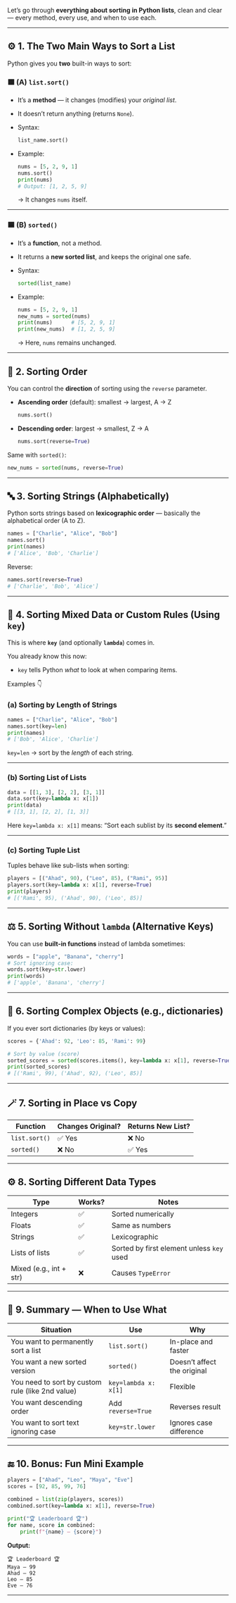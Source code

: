 Let’s go through **everything about sorting in Python lists**, clean and clear — every method, every use, and when to use each.

---

## ⚙️ 1. The Two Main Ways to Sort a List

Python gives you **two** built-in ways to sort:

### 🟩 (A) `list.sort()`

* It’s a **method** — it changes (modifies) your *original list*.
* It doesn’t return anything (returns `None`).
* Syntax:

  ```python
  list_name.sort()
  ```
* Example:

  ```python
  nums = [5, 2, 9, 1]
  nums.sort()
  print(nums)
  # Output: [1, 2, 5, 9]
  ```

  → It changes `nums` itself.

---

### 🟦 (B) `sorted()`

* It’s a **function**, not a method.
* It returns a **new sorted list**, and keeps the original one safe.
* Syntax:

  ```python
  sorted(list_name)
  ```
* Example:

  ```python
  nums = [5, 2, 9, 1]
  new_nums = sorted(nums)
  print(nums)      # [5, 2, 9, 1]
  print(new_nums)  # [1, 2, 5, 9]
  ```

  → Here, `nums` remains unchanged.

---

## 🔁 2. Sorting Order

You can control the **direction** of sorting using the `reverse` parameter.

* **Ascending order** (default): smallest → largest, A → Z

  ```python
  nums.sort()
  ```

* **Descending order**: largest → smallest, Z → A

  ```python
  nums.sort(reverse=True)
  ```

Same with `sorted()`:

```python
new_nums = sorted(nums, reverse=True)
```

---

## 🔤 3. Sorting Strings (Alphabetically)

Python sorts strings based on **lexicographic order** — basically the alphabetical order (A to Z).

```python
names = ["Charlie", "Alice", "Bob"]
names.sort()
print(names)
# ['Alice', 'Bob', 'Charlie']
```

Reverse:

```python
names.sort(reverse=True)
# ['Charlie', 'Bob', 'Alice']
```

---

## 🔢 4. Sorting Mixed Data or Custom Rules (Using `key`)

This is where **`key`** (and optionally **`lambda`**) comes in.

You already know this now:

* `key` tells Python *what* to look at when comparing items.

Examples 👇

### (a) Sorting by Length of Strings

```python
names = ["Charlie", "Alice", "Bob"]
names.sort(key=len)
print(names)
# ['Bob', 'Alice', 'Charlie']
```

`key=len` → sort by the *length* of each string.

---

### (b) Sorting List of Lists

```python
data = [[1, 3], [2, 2], [3, 1]]
data.sort(key=lambda x: x[1])
print(data)
# [[3, 1], [2, 2], [1, 3]]
```

Here `key=lambda x: x[1]` means:
“Sort each sublist by its **second element**.”

---

### (c) Sorting Tuple List

Tuples behave like sub-lists when sorting:

```python
players = [("Ahad", 90), ("Leo", 85), ("Rami", 95)]
players.sort(key=lambda x: x[1], reverse=True)
print(players)
# [('Rami', 95), ('Ahad', 90), ('Leo', 85)]
```

---

## ⚖️ 5. Sorting Without `lambda` (Alternative Keys)

You can use **built-in functions** instead of lambda sometimes:

```python
words = ["apple", "Banana", "cherry"]
# Sort ignoring case:
words.sort(key=str.lower)
print(words)
# ['apple', 'Banana', 'cherry']
```

---

## 🧠 6. Sorting Complex Objects (e.g., dictionaries)

If you ever sort dictionaries (by keys or values):

```python
scores = {'Ahad': 92, 'Leo': 85, 'Rami': 99}

# Sort by value (score)
sorted_scores = sorted(scores.items(), key=lambda x: x[1], reverse=True)
print(sorted_scores)
# [('Rami', 99), ('Ahad', 92), ('Leo', 85)]
```

---

## 🪄 7. Sorting in Place vs Copy

| Function      | Changes Original? | Returns New List? |
| ------------- | ----------------- | ----------------- |
| `list.sort()` | ✅ Yes             | ❌ No              |
| `sorted()`    | ❌ No              | ✅ Yes             |

---

## ⚙️ 8. Sorting Different Data Types

| Type                    | Works? | Notes                                     |
| ----------------------- | ------ | ----------------------------------------- |
| Integers                | ✅      | Sorted numerically                        |
| Floats                  | ✅      | Same as numbers                           |
| Strings                 | ✅      | Lexicographic                             |
| Lists of lists          | ✅      | Sorted by first element unless `key` used |
| Mixed (e.g., int + str) | ❌      | Causes `TypeError`                        |

---

## 🧩 9. Summary — When to Use What

| Situation                                        | Use                  | Why                         |
| ------------------------------------------------ | -------------------- | --------------------------- |
| You want to permanently sort a list              | `list.sort()`        | In-place and faster         |
| You want a new sorted version                    | `sorted()`           | Doesn’t affect the original |
| You need to sort by custom rule (like 2nd value) | `key=lambda x: x[1]` | Flexible                    |
| You want descending order                        | Add `reverse=True`   | Reverses result             |
| You want to sort text ignoring case              | `key=str.lower`      | Ignores case difference     |

---

## 🔚 10. Bonus: Fun Mini Example

```python
players = ["Ahad", "Leo", "Maya", "Eve"]
scores = [92, 85, 99, 76]

combined = list(zip(players, scores))
combined.sort(key=lambda x: x[1], reverse=True)

print("🏆 Leaderboard 🏆")
for name, score in combined:
    print(f"{name} — {score}")
```

**Output:**

```
🏆 Leaderboard 🏆
Maya — 99
Ahad — 92
Leo — 85
Eve — 76
```

---

